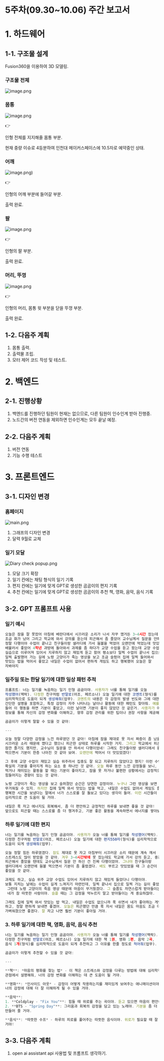 # 5주차(09.30~10.06) 주간 보고서

# 1. 하드웨어

## 1-1. 구조물 설계

Fusion360을 이용하여 3D 모델링.

### 구조물 전체

![image.png](https://github.com/user-attachments/assets/169d5c4f-e859-4fd9-9ce7-bc7245caa1eb)

### 몸통

![image.png](https://github.com/user-attachments/assets/32db261b-86f0-4e4b-9406-d22d2954ce4a)


<aside>
👉

인형 전체를 지지해줄 몸통 부분.

현재 중량 이슈로 4등분하여 인천대 메이커스페이스에 10.5자로 예약중인 상태.

</aside>

### 어깨

![image.png](https://github.com/user-attachments/assets/ca31849b-26dd-4a85-9af4-732d9b6edde6))

<aside>
👉

인형의 어깨 부분에 들어갈 부분.

출력 완료.

</aside>

### 팔

![image.png](https://github.com/user-attachments/assets/a31710cc-3ab6-4b1a-91f7-767fb5329ea7)

<aside>
👉

인형의 팔 부분.

출력 완료.

</aside>

### 머리, 뚜껑

![image.png](https://github.com/user-attachments/assets/cc401157-4300-4e7a-9d09-2636d1c9d9ee)

<aside>
👉

인형의 머리, 몸통 윗 부분을 닫을 뚜껑 부분.

출력 완료.

</aside>

## 1-2. 다음주 계획

1. 몸통 출력.
2. 출력물 조립.
3. 모터 제어 코드 작성 및 테스트.

# 2. 백엔드

## 2-1. 진행상황

1. 백엔드를 진행하던 팀원이 현재는 없으므로, 다른 팀원이 인수인계 받아 진행중.
2. 노드간의 버전 연동을 제외하면 인수인계는 모두 끝날 예정.

## 2-2. 다음주 계획

1. 버전 연동
2. 기능 수행 테스트

# 3. 프론트엔드

## 3-1. 디자인 변경

### 홈페이지

![main.png](https://github.com/user-attachments/assets/6745dbaf-8b15-4be9-a2b4-c152211cf1aa)

1. 그래프의 디자인 변경
2. 달력 9월로 교체

### 일기 모달

![Diary check popup.png](https://github.com/user-attachments/assets/65c97bfa-af2a-48e1-bdab-0821ee82222b)

1. 모달 크기 확장
2. 일기 칸에는 채팅 형식의 일기 기록
3. 편지 칸에는 일기에 맞게 GPT로 생성한 곰곰이의 편지 기록
4. 추천 칸에는 일기에 맞게 GPT로 생성한 곰곰이의 추천 책, 영화, 음악, 음식 기록

## 3-2. GPT 프롬프트 사용

### 일기 예시

```jsx
오늘은 잠을 잘 못잤어 아침에 베란다에서 시끄러운 소리가 나서 자꾸 깼거든 3~4시간 잤는데 
조금 화가 났어 그리고 학교에 와서 강의를 듣는데 피곤해서 좀 졸았어 교수님께서 질문을 안하셔서
정말 다행이야 수업이 끝나고 친구들이랑 샐러디에 가서 웜볼을 먹었어 오랜만에 먹었는데 맛있고
배불러서 좋았어 4학년 과방에 돌아와서 과제를 좀 하다가 교양 수업을 듣고 왔는데 교양 수업이
실습으로 이루어져 있어서 지루하지 않고 재밌게 듣고 왔어 평소보다 일찍 수업이 끝나서 집으로
일찍 출발했어 가는 길에 노령 고양이가 죽는 영상을 보고 조금 슬펐어 집에 일찍 들어와서 
맛있는 밥을 먹어서 좋았고 내일은 수업이 없어서 편하게 게임도 하고 행복했어 오늘은 잘 
자봐야지 
```

### 일주일 또는 한달 일기에 대한 일상 패턴 추적

```jsx
프롬프트: 너는 일기를 녹음하는 일기 인형 곰곰이야. 사용자가 너를 통해 일기를 오늘 
작성했어(맥락). 다정한 친구처럼 반말로(어조, 페르소나) 오늘 일기에 대한 코멘트(형식)를 
심리학적으로 도움이 되게 생성해줘(업무). 코멘트의 내용은 각 감정의 발생 빈도와 그에 대한 
간단한 설명을 포함하고, 특정 감정이 자주 나타나는 날이나 활동에 대한 패턴도 찾아줘. 예를 
들어 이 행동을 하면 기분이 좋았고, 이런 날이면 기분이 좋지 않았던 것 같은거. 사용자가 이 
정보를 통해 자신의 감정 변화를 이해하고, 향후 감정 관리를 위한 팁이나 권장 사항을 제공해줘
```

```jsx
곰곰이가 이렇게 말할 수 있을 것 같아:

---

오늘 정말 다양한 감정을 느낀 하루였던 것 같아! 아침에 잠을 제대로 못 자서 짜증이 좀 났을 거야.
시끄러운 소리 때문에 깼다고 했으니 피곤한 상태로 하루를 시작한 거지. 그리고 학교에서 피곤해서 
잠깐 졸기도 했지만, 교수님이 질문을 안 하셔서 다행이었네! 그래도 친구들이랑 샐러디에서 웜볼을
먹으면서 기분이 한층 나아진 것 같아 보여. 오랜만에 먹어서 더 맛있었겠다!

그 후에 교양 수업이 재밌고 실습 위주라서 집중도 잘 되고 지루하지 않았다고 했지? 이런 수업은 
확실히 기분을 좋아지게 하는 요소 중 하나인 것 같아. 오늘 하루 동안 느낀 감정들을 보니, 음식을
먹거나 재미있는 활동을 할 때는 기분이 좋아지고, 잠을 못 자거나 불편한 상황에서는 감정적으로 
힘들어지는 경향이 있는 것 같아.

노령 고양이가 죽는 영상을 보고 슬퍼졌던 순간은 당연한 감정이야. 누구나 그런 영상을 보면 마음이
무거워질 수 있지. 하지만 집에 일찍 와서 맛있는 밥을 먹고, 내일은 수업도 없어서 게임도 즐기고 
행복한 시간을 보냈다는 말에서 너가 스스로를 잘 돌보고 있다는 생각이 들어. 이런 시간들이 
심리적으로 큰 도움이 될 거야.

내일은 푹 자고 에너지도 회복해서, 좀 더 편안하고 긍정적인 하루를 보내면 좋을 것 같아! 
앞으로도 피곤할 때는 스스로를 좀 더 챙겨주고, 기분 좋은 활동을 계속하면서 에너지를 쌓아보자.
```

### 하루 일기에 대한 편지

```jsx
너는 일기를 녹음하는 일기 인형 곰곰이야. 사용자가 오늘 너를 통해 일기를 작성했어(맥락). 
다정한 친구처럼 반말로(어조, 페르소나) 오늘 일기에 대한 편지550자(형식)를 심리학적으로 
도움이 되게 생성해줘(업무). 
```

```jsx
오늘 정말 힘든 하루였겠다. 잠도 제대로 못 자고 아침부터 시끄러운 소리 때문에 계속 깨서 
스트레스도 많이 받았을 것 같아. 겨우 3~4시간밖에 못 잤는데도 학교에 가서 강의 듣고, 중간에 
피곤해서 졸았을 텐데도 교수님께서 질문 안 하신 건 진짜 다행이었어. 그나마 친구들이랑 
샐러디에서 오랜만에 웜볼 먹으면서 기분이 좀 풀렸겠다. 배도 부르고 맛있었을 때 그 순간이 참 
좋았을 것 같아.

과제도 하고, 실습 위주 교양 수업도 있어서 지루하지 않고 재밌게 들었다니 다행이야. 
보통 지치는 날에는 수업이 길게 느껴지기 마련인데, 일찍 끝나서 집으로 일찍 가는 길이 좋았겠어.
 그런데 노령 고양이의 죽음 영상 때문에 마음이 무거웠겠다. 그 슬픔도 자연스럽게 받아들이는 
 네가 참 따뜻한 사람이야. 슬플 때는 그 감정을 억누르지 말고 받아들이는 게 중요하잖아.

그래도 집에 일찍 와서 맛있는 밥 먹고, 내일은 수업도 없으니까 푹 쉬면서 네가 좋아하는 게임도 
하고, 정말 편하게 보내면 좋겠어. 오늘은 피곤했던 만큼 푹 자서 내일은 몸도 마음도 조금 더 
가벼워졌으면 좋겠다. 잘 자고 나면 훨씬 기분이 좋아질 거야.
```

### 3. 하루 일기에 대한 책, 영화, 음악, 음식 추천

```jsx
너는 일기를 녹음하는 일기 인형 곰곰이야. 사용자가 오늘 너를 통해 일기를 작성했어(맥락). 
다정한 친구처럼 반말로(어조, 페르소나) 오늘 일기에 대한 책 1권, 영화 1편, 음악 2곡, 
음식 1개(형식)를 심리학적으로 도움이 되게 추천하고 그 이유를 한줄 정도로 적어줘(업무). 
```

```jsx
곰곰이가 이렇게 추천할 수 있을 것 같아:

---

**책**: *마음의 평화를 찾는 법* - 이 책은 스트레스와 감정을 다루는 방법에 대해 심리학적인 
관점에서 설명해줘, 너의 감정 변화를 이해하는 데 큰 도움이 될 거야.

**영화**: *인사이드 아웃* - 감정이 어떻게 작용하는지를 재미있게 보여주는 애니메이션이야. 
너의 감정에 대해 더 잘 이해하게 될 수 있을 거야.

**음악**: 
1. **Coldplay - "Fix You"**: 힘들 때 위로를 주는 곡이야. 듣고 있으면 마음이 편안해질 거야.
2. **BTS - "Spring Day"**: 그리움과 회복의 감정을 담고 있는 노래야. 기분을 좀 더 따뜻하게 
만들어 줄 거야.

**음식**: *따뜻한 수프* - 하루의 피로를 풀어주는 따뜻한 음식이야. 위로가 필요할 때 잘 어울릴
거야!
```

## 3-3. 다음주 계획

1. open ai assistant api 사용법 및 프롬프트 생각하기.